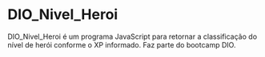 # DIO_Nivel_Heroi
DIO_Nivel_Heroi é um programa JavaScript para retornar a classificação do nível de herói conforme o XP informado. Faz parte do bootcamp DIO.
